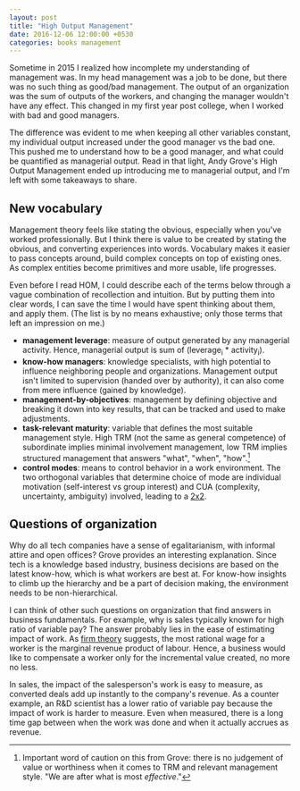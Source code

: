 ```yaml
---
layout: post
title: "High Output Management"
date: 2016-12-06 12:00:00 +0530
categories: books management
---
```


Sometime in 2015 I realized how incomplete my understanding of management was. In my head management was a job to be done, but there was no such thing as good/bad management. The output of an organization was the sum of outputs of the workers, and changing the manager wouldn't have any effect. This changed in my first year post college, when I worked with bad and good managers.

The difference was evident to me when keeping all other variables constant, my individual output increased under the good manager vs the bad one. This pushed me to understand how to be a good manager, and what could be quantified as managerial output. Read in that light, Andy Grove's High Output Management ended up introducing me to managerial output, and I'm left with some takeaways to share.

## New vocabulary

Management theory feels like stating the obvious, especially when you've worked professionally. But I think there is value to be created by stating the obvious, and converting experiences into words. Vocabulary makes it easier to pass concepts around, build complex concepts on top of existing ones. As complex entities become primitives and more usable, life progresses.

Even before I read HOM, I could describe each of the terms below through a vague combination of recollection and intuition. But by putting them into clear words, I can save the time I would have spent thinking about them, and apply them. (The list is by no means exhaustive; only those terms that left an impression on me.)

- **management leverage**: measure of output generated by any managerial activity. Hence, managerial output is sum of (leverage<sub>i</sub> \* activity<sub>i</sub>).
- **know-how managers**: knowledge specialists, with high potential to influence neighboring people and organizations. Management output isn't limited to supervision (handed over by authority), it can also come from mere influence (gained by knowledge).
- **management-by-objectives**: management by defining objective and breaking it down into key results, that can be tracked and used to make adjustments.
- **task-relevant maturity**: variable that defines the most suitable management style. High TRM (not the same as general competence) of subordinate implies minimal involvement management, low TRM implies structured management that answers "what", "when", "how".[^1]
- **control modes**: means to control behavior in a work environment. The two orthogonal variables that determine choice of mode are individual motivation (self-interest vs group interest) and CUA (complexity, uncertainty, ambiguity) involved, leading to a [2x2](/images/control-modes.jpg).

## Questions of organization

Why do all tech companies have a sense of egalitarianism, with informal attire and open offices? Grove provides an interesting explanation. Since tech is a knowledge based industry, business decisions are based on the latest know-how, which is what workers are best at. For know-how insights to climb up the hierarchy and be a part of decision making, the environment needs to be non-hierarchical.

I can think of other such questions on organization that find answers in business fundamentals. For example, why is sales typically known for high ratio of variable pay? The answer probably lies in the ease of estimating impact of work. As [firm theory](https://en.wikipedia.org/wiki/Theory_of_the_firm) suggests, the most rational wage for a worker is the marginal revenue product of labour. Hence, a business would like to compensate a worker only for the incremental value created, no more no less.

In sales, the impact of the salesperson's work is easy to measure, as converted deals add up instantly to the company's revenue. As a counter example, an R&D scientist has a lower ratio of variable pay because the impact of work is harder to measure. Even when measured, there is a long time gap between when the work was done and when it actually accrues as revenue.

[^1]: Important word of caution on this from Grove: there is no judgement of value or worthiness when it comes to TRM and relevant management style. "We are after what is most _effective_."
